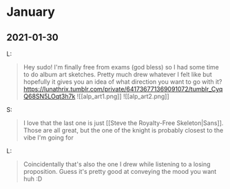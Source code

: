 # January
## 2021-01-30

L:
>Hey sudo! I'm finally free from exams (god bless) so I had some time to do album art sketches. Pretty much drew whatever I felt like but hopefully it gives you an idea of what direction you want to go with it? https://lunathrix.tumblr.com/private/641736771369091072/tumblr_CyqQ68SN5LOqt3h7k
>![[alp_art1.png]]
>![[alp_art2.png]]

S:
>I love that the last one is just [[Steve the Royalty-Free Skeleton|Sans]]. Those are all great, but the one of the knight is probably closest to the vibe I'm going for

L:
>Coincidentally that's also the one I drew while listening to a losing proposition. Guess it's pretty good at conveying the mood you want huh :D

